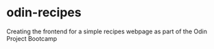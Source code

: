 # odin-recipes
Creating the frontend for a simple recipes webpage as part of the Odin Project Bootcamp
